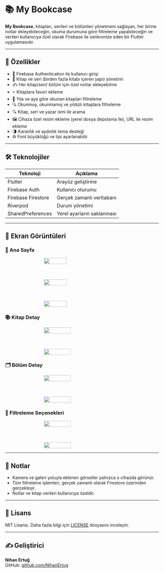 
# 📚 My Bookcase

**My Bookcase**, kitapları, serileri ve bölümleri yönetmeni sağlayan, her birine notlar ekleyebileceğin, okuma durumuna göre filtreleme yapabileceğin ve verileri kullanıcıya özel olarak Firebase ile senkronize eden bir Flutter uygulamasıdır.

---

## 🚀 Özellikler

- 🔐 Firebase Authentication ile kullanıcı girişi
- 📖 Kitap ve seri (birden fazla kitabı içeren yapı) yönetimi
- ✍️ Her kitap/seri/ bölüm için özel notlar ekleyebilme
- ⭐ Kitaplara favori ekleme
- 📅 Yıla ve aya göre okunan kitapları filtreleme
- 🔍 Okunmuş, okunmamış ve yıldızlı kitaplara filtreleme
- 🔍 Kitap, seri ve yazar ismi ile arama
- 🖼️ Cihaza özel resim ekleme (yerel dosya depolama ile), URL ile resim ekleme
- 🌗 Karanlık ve aydınlık tema desteği
- ⚙️ Font büyüklüğü ve tipi ayarlanabilir

---

## 🛠️ Teknolojiler

| Teknoloji     | Açıklama                      |
|---------------|-------------------------------|
| Flutter       | Arayüz geliştirme              |
| Firebase Auth | Kullanıcı oturumu              |
| Firebase Firestore | Gerçek zamanlı veritabanı |
| Riverpod      | Durum yönetimi                 |
| SharedPreferences | Yerel ayarların saklanması |

---

## 📸 Ekran Görüntüleri

### 📂 Ana Sayfa 
<div style="display: flex; justify-content: center; gap: 50px; flex-wrap: wrap;">
    <img src="https://github.com/user-attachments/assets/7093e2dd-76bd-4cd9-809d-e3b4ad1b8e94?raw=true" style="width: 30%; min-width: 250px;">
    <img src="https://github.com/user-attachments/assets/d70dd605-7f37-44f2-9f12-8ff67098ff04?raw=true" style="width: 30%; min-width: 250px;">
    <img src="https://github.com/user-attachments/assets/2dcac14c-209d-4271-a09a-49e45b47a808?raw=true" style="width: 30%; min-width: 250px;">
</div>

### 📚 Kitap Detay
<div style="display: flex;  justify-content: center; gap: 50px; flex-wrap: wrap;">
    <img src="https://github.com/user-attachments/assets/6709654a-5811-473e-9cf9-6b88f3d58262?raw=true" style="width: 35%; min-width: 250px;">
    <img src="https://github.com/user-attachments/assets/50467595-3bc0-48b7-9727-2b2435e6bc9a?raw=true" style="width: 35%; min-width: 250px;">
</div>

### 🗂️ Bölüm Detay
<div style="display: flex; justify-content: center; gap: 50px; flex-wrap: wrap;">
    <img src="https://github.com/user-attachments/assets/1e6b1afc-cca6-4544-8d1e-eb9b9baf551c?raw=true" style="width: 35%; min-width: 250px;">
     <img src="https://github.com/user-attachments/assets/29a4b15a-fbf6-46e4-ac47-8012e5e03fd5?raw=true" style="width: 35%; min-width: 250px;">
</div>


### 📅 Filtreleme Seçenekleri
<div style="display: flex; justify-content: center; gap: 50px; flex-wrap: wrap;">
    <img src="https://github.com/user-attachments/assets/02b182e1-8bfa-4fb2-a728-946f5170653a?raw=true" style="width: 35%; min-width: 250px;">
    <img src="https://github.com/user-attachments/assets/9fb9d22a-0917-4e6b-a5f4-2a56614337f7?raw=true" style="width: 35%; min-width: 250px;">
</div>

---

## 🧠 Notlar

- Kamera ve galeri yoluyla eklenen görseller yalnızca o cihazda görünür.
- Tüm filtreleme işlemleri, gerçek zamanlı olarak Firestore üzerinden gerçekleşir.
- Notlar ve kitap verileri kullanıcıya özeldir.

---

## 📄 Lisans

MIT Lisansı. Daha fazla bilgi için [LICENSE](LICENSE) dosyasını inceleyin.

---

## ✍️ Geliştirici

**Nihan Ertuğ**  
GitHub: [github.com/NihanErtug](https://github.com/NihanErtug)  



